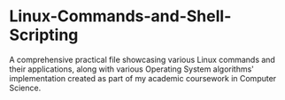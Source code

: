 # Linux-Commands-and-Shell-Scripting
A comprehensive practical file showcasing various Linux commands and their applications, along with various Operating System algorithms' implementation created as part of my academic coursework in Computer Science.

